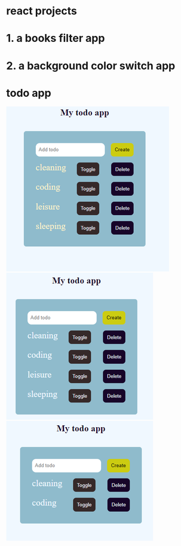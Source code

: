 # react projects
# 1. a books filter app
# 2. a background color switch app
#  todo app
![application](app.png)
![toggle](toggle.png)
![delete](delete.png)


